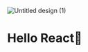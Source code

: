 ![Untitled design (1)](https://github.com/CodeWithPiece/React-Js/assets/145927850/1ce8ed71-5a4a-4884-9ef9-a22ae0feb049)

<h1 align="left">Hello React👋 </h1>
